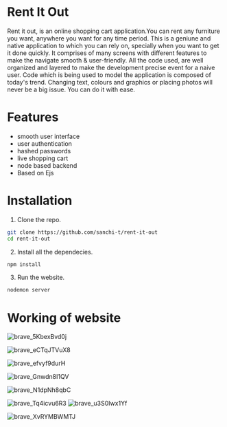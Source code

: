 # Rent It Out

Rent it out, is an online shopping cart application.You can rent any furniture you want, anywhere you want for any time period. This is a geniune and native application to which you can rely on, specially when you want to get it done quickly. It comprises of many screens with different features to make the navigate smooth & user-friendly. All the code used, are well organized and layered to make the development precise event for a naive user. Code which is being used to model the application is composed of today's trend. Changing text, colours and graphics or placing photos will never be a big issue. You can do it with ease. 




# Features
- smooth user interface
- user authentication 
- hashed passwords
- live shopping cart
- node based backend
- Based on Ejs



# Installation

1. Clone the repo.
```sh
git clone https://github.com/sanchi-t/rent-it-out
cd rent-it-out
```
2. Install all the dependecies.
```sh
npm install
```

3. Run the website.
```sh
nodemon server
```




# Working of website
![brave_5KbexBvd0j](https://user-images.githubusercontent.com/98596642/210036372-dec42ac0-2f34-4311-a1bf-db8ee5ab5988.png)

![brave_eCTqJTVuX8](https://user-images.githubusercontent.com/98596642/210036366-dd0d3f26-9865-475e-b592-1279778e1d9f.png)

![brave_efvyf9durH](https://user-images.githubusercontent.com/98596642/210036358-b09c6539-18a2-48b6-8106-f59cda93bb94.png)

![brave_Gnwdn8I1QV](https://user-images.githubusercontent.com/98596642/210036348-40ed0b2b-629b-4f01-b18a-2da932c5f5fd.png)

![brave_N1dpNh8qbC](https://user-images.githubusercontent.com/98596642/210036340-ae354ae1-79c8-484d-a9fa-b43ec27b11a6.png)

![brave_Tq4icvu6R3](https://user-images.githubusercontent.com/98596642/210036327-72c940cc-bc97-45b3-8983-4d9d3a2569bc.png)
![brave_u3S0Iwx1Yf](https://user-images.githubusercontent.com/98596642/210036318-70b12ffb-6efe-44c4-91cb-e79ebb240433.png)

![brave_XvRYMBWMTJ](https://user-images.githubusercontent.com/98596642/210036296-725ee68c-d9be-479a-8962-1b798ca505cc.png)




